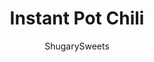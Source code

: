 ---
layout: ../../layouts/MarkdownPostLayout.astro
title: Instant Pot Chili
author: ShugarySweets
pubDate: 2020-02-05
description: "Hearty blend of beef and beans, this Instant Pot Chili is a delicious weeknight dinner recipe idea!"
image_url: https://www.shugarysweets.com/wp-content/uploads/2020/02/instant-pot-chili-1.jpg
tags: ["Soups and Stews","American"]
calories: 436
protein: 37
carbohydrates: 22
fats: 23
fiber: 5
ingredients: ["2 pounds ground beef","4 cloves garlic, minced","1 medium onion, diced","1 green bell pepper, seeded and diced","2 1/2 cup beef broth","2 cans (15 ounce each) tomato sauce","3 Tablespoons tomato paste","3 Tablespoons chili powder","2 teaspoon paprika","1 teaspoon dried oregano","2 teaspoons cumin","1 can (15 ounce) black beans, drained and rinsed","1 can (15 ounce) pinto beans, drained and rinsed","Toppings (optional): sour cream, shredded cheese"]
serves: 8
time: "25 minutes"
prepTime: "5 minutes"
instructions: ["Using the “SAUTE” function on your pressure cooker, add ground beef, garlic, onion, and green pepper to the pot. Cook until the beef is browned.","Drain the beef and vegetables in a strainer, getting rid of the excess grease. To the bottom of the instant pot, add beef broth and scrape up the bits of meat that might be stuck to the pan.","Add the tomato sauce, tomato paste, chili powder, paprika, oregano, cumin, black beans (that have been drained and rinsed) and pinto beans (that have been drained and rinsed) to the pot. Return the meat and vegetables and give everything a stir.","Lock the lid in place and make sure the valve is set to “SEALING.”","Select “HIGH PRESSURE” for a cook time of 10 minutes.","Once cook time ends, allow a natural release of pressure for 10 minutes, then do a quick release of the valve.","Open the lid, stir, and serve. ENJOY!"]
nutrition: ["436 calories","22 grams carbohydrates","106 milligrams cholesterol","23 grams fat","5 grams fiber","37 grams protein","9 grams saturated fat","860 milligrams sodium","9 grams sugar","1 grams trans fat","11 grams unsaturated fat"]
---